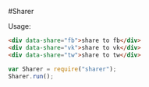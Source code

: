 #Sharer

Usage:
```html
<div data-share="fb">share to fb</div>
<div data-share="vk">share to vk</div>
<div data-share="tw">share to tw</div>
```
```js
var Sharer = require("sharer");
Sharer.run();
```
